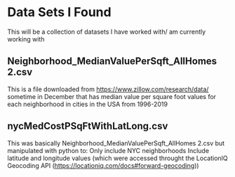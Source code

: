 # Data Sets I Found
This will be a collection of datasets I have worked with/ am currently working with

## Neighborhood_MedianValuePerSqft_AllHomes 2.csv 
This is a file downloaded from https://www.zillow.com/research/data/ sometime in December that has median value per square foot values for each neighborhood in cities in the USA from 1996-2019

## nycMedCostPSqFtWithLatLong.csv
This was basically Neighborhood_MedianValuePerSqft_AllHomes 2.csv but manipulated with python to:
Only include NYC neighborhoods
Include latitude and longitude values (which were accessed throught the LocationIQ Geocoding API (https://locationiq.com/docs#forward-geocoding))
